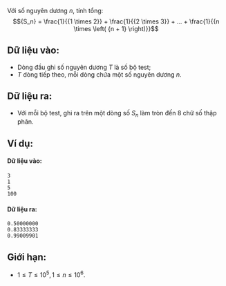 Với số nguyên dương $n$, tính tổng:
$${S_n} = \frac{1}{{1 \times 2}} + \frac{1}{{2 \times 3}} + ... + \frac{1}{{n \times \left( {n + 1} \right)}}$$
 
## Dữ liệu vào:
- Dòng đầu ghi số nguyên dương $T$ là số bộ test;
- $T$ dòng tiếp theo, mỗi dòng chứa một số nguyên dương $n$.

## Dữ liệu ra:
- Với mỗi bộ test, ghi ra trên một dòng số $S_n$ làm tròn đến $8$ chữ số thập phân.

## Ví dụ:
#### Dữ liệu vào:
```
3
1
5
100
```

#### Dữ liệu ra:
```
0.50000000
0.83333333
0.99009901
```

## Giới hạn:
- $1 ≤ T ≤ 10^5, 1 ≤ n ≤ 10^6$.